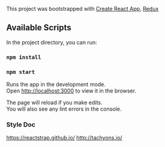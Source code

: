 This project was bootstrapped with 
[Create React App](https://github.com/facebook/create-react-app), 
[Redux](https://redux.js.org/)

## Available Scripts

In the project directory, you can run:

### `npm install`
### `npm start`

Runs the app in the development mode.<br>
Open [http://localhost:3000](http://localhost:3000) to view it in the browser.

The page will reload if you make edits.<br>
You will also see any lint errors in the console.

### Style Doc

https://reactstrap.github.io/
http://tachyons.io/

